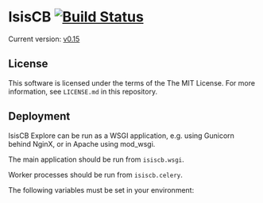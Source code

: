# IsisCB [![Build Status](https://travis-ci.org/upconsulting/IsisCB.svg?branch=develop)](https://travis-ci.org/upconsulting/IsisCB)

Current version: [v0.15](https://github.com/upconsulting/IsisCB/releases/tag/v0.15)

## License

This software is licensed under the terms of the The MIT License. For more
information, see ``LICENSE.md`` in this repository.

## Deployment

IsisCB Explore can be run as a WSGI application, e.g. using Gunicorn behind
NginX, or in Apache using mod_wsgi.

The main application should be run from ``isiscb.wsgi``.

Worker processes should be run from ``isiscb.celery``.

The following variables must be set in your environment:
